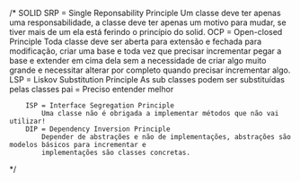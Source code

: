 /*
    SOLID
        SRP = Single Reponsability Principle 
            Um classe deve ter apenas uma responsabilidade, a classe deve ter apenas um motivo para mudar, se tiver mais
            de um ela está ferindo o princípio do solid. 
        OCP = Open-closed Principle
            Toda classe deve ser aberta para extensão e fechada para modificação, criar uma base e toda vez que precisar 
            incrementar pegar a base e extender em cima dela sem a necessidade de criar algo muito grande e necessitar 
            alterar por completo quando precisar incrementar algo.
        LSP = Liskov Substitution Principle
            As sub classes podem ser substituídas pelas classes pai = Preciso entender melhor

        ISP = Interface Segregation Principle
            Uma classe não é obrigada a implementar métodos que não vai utilizar!
        DIP = Dependency Inversion Principle
            Depender de abstrações e não de implementações, abstrações são modelos básicos para incrementar e 
            implementações são classes concretas.
*/
